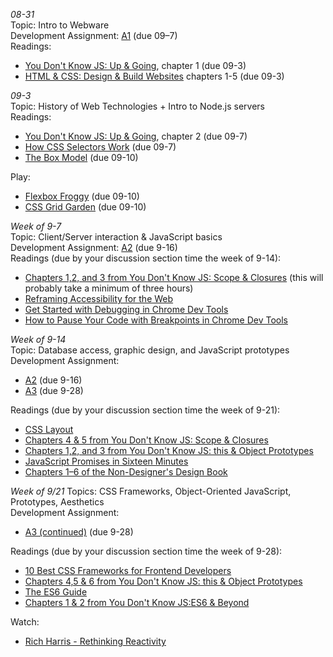 *08-31*  
Topic: Intro to Webware  
Development Assignment: [A1](https://github.com/cs4241-20a/a1-gettingstarted/blob/master/README.md) (due 09–7)  
Readings:  
- [You Don't Know JS: Up & Going](https://github.com/getify/You-Dont-Know-JS/tree/1st-ed/up%20%26%20going), chapter 1 (due 09-3)
- [HTML & CSS: Design & Build Websites](https://wpi.primo.exlibrisgroup.com/discovery/fulldisplay?docid=alma9936730811904746&context=L&vid=01WPI_INST:Default&lang=en&search_scope=MyInst_and_CI&adaptor=Local%20Search%20Engine&tab=Everything&query=any,contains,Jon%20Duckett&offset=0) chapters 1-5 (due 09-3)  

*09-3*  
Topic: History of Web Technologies + Intro to Node.js servers  
Readings:  
- [You Don't Know JS: Up & Going](https://github.com/getify/You-Dont-Know-JS/tree/1st-ed/up%20%26%20going), chapter 2 (due 09-7)  
- [How CSS Selectors Work](https://css-tricks.com/how-css-selectors-work/) (due 09-7)
- [The Box Model](https://developer.mozilla.org/en-US/docs/Learn/CSS/Building_blocks/The_box_model) (due 09-10) 

Play:  
- [Flexbox Froggy](https://flexboxfroggy.com/) (due 09-10)  
- [CSS Grid Garden](https://cssgridgarden.com/) (due 09-10)  

*Week of 9-7*  
Topic: Client/Server interaction & JavaScript basics  
Development Assignment: [A2](https://github.com/cs4241-20a/a2-shortstack) (due 9-16)  
Readings (due by your discussion section time the week of 9-14):  
- [Chapters 1,2, and 3 from You Don't Know JS: Scope & Closures](https://github.com/getify/You-Dont-Know-JS/tree/1st-ed/scope%20%26%20closures) (this will probably take a minimum of three hours)
- [Reframing Accessibility for the Web](https://alistapart.com/article/reframing-accessibility-for-the-web/)
- [Get Started with Debugging in Chrome Dev Tools](https://developers.google.com/web/tools/chrome-devtools/javascript/)
- [How to Pause Your Code with Breakpoints in Chrome Dev Tools](https://developers.google.com/web/tools/chrome-devtools/javascript/breakpoints)

*Week of 9-14*  
Topic: Database access, graphic design, and JavaScript prototypes  
Development Assignment: 
- [A2](https://github.com/cs4241-20a/a2-shortstack) (due 9-16)
- [A3](https://github.com/cs4241-20a/a3-persistence) (due 9-28)

Readings (due by your discussion section time the week of 9-21):  
- [CSS Layout](https://www.smashingmagazine.com/2018/05/guide-css-layout/)
- [Chapters 4 & 5 from You Don't Know JS: Scope & Closures](https://github.com/getify/You-Dont-Know-JS/tree/1st-ed/scope%20%26%20closures)
- [Chapters 1,2, and 3 from You Don't Know JS: this & Object Prototypes](https://github.com/getify/You-Dont-Know-JS/tree/1st-ed/this%20%26%20object%20prototypes)
- [JavaScript Promises in Sixteen Minutes](https://medium.com/quick-code/javascript-promises-in-twenty-minutes-3aac5b65b887)
- [Chapters 1–6 of the Non-Designer's Design Book](https://wpi.primo.exlibrisgroup.com/discovery/fulldisplay?docid=alma9936734734504746&context=L&vid=01WPI_INST:Default&lang=en&search_scope=MyInst_and_CI&adaptor=Local%20Search%20Engine&tab=Everything&query=any,contains,non-designer%27s%20design%20book&sortby=rank&mode=basic)

*Week of 9/21*
Topics: CSS Frameworks, Object-Oriented JavaScript, Prototypes, Aesthetics  
Development Assignment: 
- [A3 (continued)](https://github.com/cs4241-20a/a3-persistence) (due 9-28)

Readings (due by your discussion section time the week of 9-28):  
- [10 Best CSS Frameworks for Frontend Developers](https://geekflare.com/best-css-frameworks/)
- [Chapters 4,5 & 6 from You Don't Know JS: this & Object Prototypes](https://github.com/getify/You-Dont-Know-JS/tree/1st-ed/this%20%26%20object%20prototypes)
- [The ES6 Guide](https://flaviocopes.com/es6/)
- [Chapters 1 & 2 from You Don't Know JS:ES6 & Beyond](https://github.com/getify/You-Dont-Know-JS/tree/1st-ed/es6%20%26%20beyond)

Watch:  
- [Rich Harris - Rethinking Reactivity](https://www.youtube.com/watch?v=AdNJ3fydeao)
